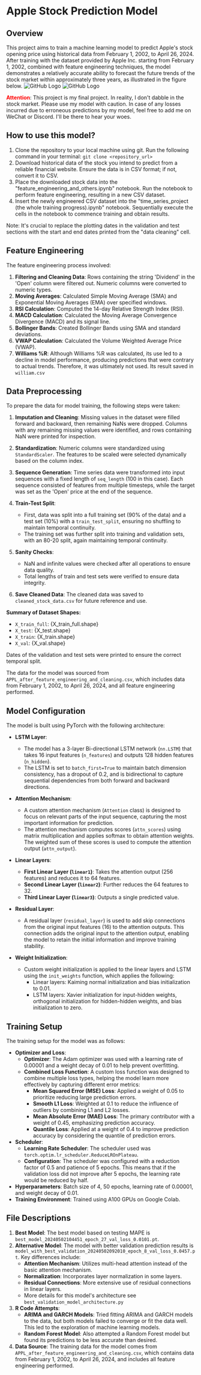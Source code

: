 # Apple Stock Prediction Model

## Overview

This project aims to train a machine learning model to predict Apple's stock opening price using historical data from February 1, 2002, to April 26, 2024. After training with the dataset provided by Apple Inc. starting from February 1, 2002, combined with feature engineering techniques, the model demonstrates a relatively accurate ability to forecast the future trends of the stock market within approximately three years, as illustrated in the figure below. 
![GitHub Logo](model_with_best_validation's_test.png)
![GitHub Logo](model_woth_best_validation's_validation.JPG)

**<span style="color:red">Attention</span>**: This project is my final project. In reality, I don't dabble in the stock market. Please use my model with caution. In case of any losses incurred due to erroneous predictions by my model, feel free to add me on WeChat or Discord. I'll be there to hear your woes.

## How to use this model?
1. Clone the repository to your local machine using git. Run the following command in your terminal:
`git clone <repository_url>`
2. Download historical data of the stock you intend to predict from a reliable financial website. Ensure the data is in CSV format; if not, convert it to CSV.
3. Place the downloaded stock data into the "feature_engineering_and_others.ipynb" notebook. Run the notebook to perform feature engineering, resulting in a new CSV dataset.
4. Insert the newly engineered CSV dataset into the "time_series_project (the whole training progress).ipynb" notebook. Sequentially execute the cells in the notebook to commence training and obtain results.

Note: It's crucial to replace the plotting dates in the validation and test sections with the start and end dates printed from the "data cleaning" cell.

## Feature Engineering

The feature engineering process involved:
1. **Filtering and Cleaning Data**: Rows containing the string 'Dividend' in the 'Open' column were filtered out. Numeric columns were converted to numeric types.
2. **Moving Averages**: Calculated Simple Moving Average (SMA) and Exponential Moving Averages (EMA) over specified windows.
3. **RSI Calculation**: Computed the 14-day Relative Strength Index (RSI).
4. **MACD Calculation**: Calculated the Moving Average Convergence Divergence (MACD) and its signal line.
5. **Bollinger Bands**: Created Bollinger Bands using SMA and standard deviations.
6. **VWAP Calculation**: Calculated the Volume Weighted Average Price (VWAP).
7. **Williams %R**: Although Williams %R was calculated, its use led to a decline in model performance, producing predictions that were contrary to actual trends. Therefore, it was ultimately not used. Its result saved in `william.csv` 

## Data Preprocessing

To prepare the data for model training, the following steps were taken:

1. **Imputation and Cleaning**: Missing values in the dataset were filled forward and backward, then remaining NaNs were dropped. Columns with any remaining missing values were identified, and rows containing NaN were printed for inspection.

2. **Standardization**: Numeric columns were standardized using `StandardScaler`. The features to be scaled were selected dynamically based on the column index.

3. **Sequence Generation**: Time series data were transformed into input sequences with a fixed length of `seq_length` (100 in this case). Each sequence consisted of features from multiple timesteps, while the target was set as the 'Open' price at the end of the sequence.

4. **Train-Test Split**: 
   - First, data was split into a full training set (90% of the data) and a test set (10%) with a `train_test_split`, ensuring no shuffling to maintain temporal continuity.
   - The training set was further split into training and validation sets, with an 80-20 split, again maintaining temporal continuity.

5. **Sanity Checks**: 
   - NaN and infinite values were checked after all operations to ensure data quality.
   - Total lengths of train and test sets were verified to ensure data integrity.

6. **Save Cleaned Data**: The cleaned data was saved to `cleaned_stock_data.csv` for future reference and use.

**Summary of Dataset Shapes:**
- `X_train_full`: {X_train_full.shape}
- `X_test`: {X_test.shape}
- `X_train`: {X_train.shape}
- `X_val`: {X_val.shape}

Dates of the validation and test sets were printed to ensure the correct temporal split.

The data for the model was sourced from `APPL_after_feature_engineering_and_cleaning.csv`, which includes data from February 1, 2002, to April 26, 2024, and all feature engineering performed.

## Model Configuration

The model is built using PyTorch with the following architecture:

- **LSTM Layer**: 
  - The model has a 3-layer Bi-directional LSTM network (`nn.LSTM`) that takes 16 input features (`n_features`) and outputs 128 hidden features (`n_hidden`). 
  - The LSTM is set to `batch_first=True` to maintain batch dimension consistency, has a dropout of 0.2, and is bidirectional to capture sequential dependencies from both forward and backward directions.

- **Attention Mechanism**:
  - A custom attention mechanism (`Attention` class) is designed to focus on relevant parts of the input sequence, capturing the most important information for prediction. 
  - The attention mechanism computes scores (`attn_scores`) using matrix multiplication and applies softmax to obtain attention weights. The weighted sum of these scores is used to compute the attention output (`attn_output`).

- **Linear Layers**:
  - **First Linear Layer (`linear1`)**: Takes the attention output (256 features) and reduces it to 64 features.
  - **Second Linear Layer (`linear2`)**: Further reduces the 64 features to 32.
  - **Third Linear Layer (`linear3`)**: Outputs a single predicted value.

- **Residual Layer**: 
  - A residual layer (`residual_layer`) is used to add skip connections from the original input features (16) to the attention outputs. This connection adds the original input to the attention output, enabling the model to retain the initial information and improve training stability.

- **Weight Initialization**:
  - Custom weight initialization is applied to the linear layers and LSTM using the `init_weights` function, which applies the following:
    - Linear layers: Kaiming normal initialization and bias initialization to 0.01.
    - LSTM layers: Xavier initialization for input-hidden weights, orthogonal initialization for hidden-hidden weights, and bias initialization to zero.

## Training Setup

The training setup for the model was as follows:

- **Optimizer and Loss**: 
  - **Optimizer**: The Adam optimizer was used with a learning rate of 0.00001 and a weight decay of 0.01 to help prevent overfitting.
  - **Combined Loss Function**: A custom loss function was designed to combine multiple loss types, helping the model learn more effectively by capturing different error metrics:
    - **Mean Squared Error (MSE) Loss**: Applied a weight of 0.05 to prioritize reducing large prediction errors.
    - **Smooth L1 Loss**: Weighted at 0.1 to reduce the influence of outliers by combining L1 and L2 losses.
    - **Mean Absolute Error (MAE) Loss**: The primary contributor with a weight of 0.45, emphasizing prediction accuracy.
    - **Quantile Loss**: Applied at a weight of 0.4 to improve prediction accuracy by considering the quantile of prediction errors.
- **Scheduler**:
  - **Learning Rate Scheduler**: The scheduler used was `torch.optim.lr_scheduler.ReduceLROnPlateau`.
  - **Configuration**: The scheduler was configured with a reduction factor of 0.5 and patience of 5 epochs. This means that if the validation loss did not improve after 5 epochs, the learning rate would be reduced by half.
- **Hyperparameters**: Batch size of 4, 50 epochs, learning rate of 0.00001, and weight decay of 0.01.
- **Training Environment**: Trained using A100 GPUs on Google Colab.

## File Descriptions

1. **Best Model**: The best model based on testing MAPE is `best_model_20240502104451_epoch_27_val_loss_0.0101.pt`.
2. **Alternative Model**: The model with better validation prediction results is `model_with_best_validation_20240502092010_epoch_8_val_loss_0.0457.pt`. Key differences include:
   - **Attention Mechanism**: Utilizes multi-head attention instead of the basic attention mechanism.
   - **Normalization**: Incorporates layer normalization in some layers.
   - **Residual Connections**: More extensive use of residual connections in linear layers.
   - More details for this model's architecture see `best_validation_model_architecture.py`
3. **R Code Attempts**: 
   - **ARIMA and GARCH Models**: Tried fitting ARIMA and GARCH models to the data, but both models failed to converge or fit the data well. This led to the exploration of machine learning models.
   - **Random Forest Model**: Also attempted a Random Forest model but found its predictions to be less accurate than desired.
4. **Data Source**: The training data for the model comes from `APPL_after_feature_engineering_and_cleaning.csv`, which contains data from February 1, 2002, to April 26, 2024, and includes all feature engineering performed.
